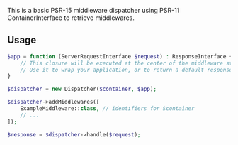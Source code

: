 This is a basic PSR-15 middleware dispatcher using PSR-11 ContainerInterface to retrieve middlewares.

## Usage

```php
$app = function (ServerRequestInterface $request) : ResponseInterface {
    // This closure will be executed at the center of the middleware stack.
    // Use it to wrap your application, or to return a default response.
}

$dispatcher = new Dispatcher($container, $app);

$dispatcher->addMiddlewares([
    ExampleMiddleware::class, // identifiers for $container
    // ...
]);

$response = $dispatcher->handle($request);
```
